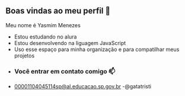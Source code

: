 ## Boas vindas ao meu perfil 🥰

Meu nome é Yasmim Menezes

- Estou estudando no alura
- Estou desenvolvendo na liguagem JavaScript
- Uso esse espaço para minha organização e para compatilhar meus projetos 
- 
  ### Você entrar em contato comigo 📫  
-  00001104045114sp@al.educacao.sp.gov.br
-@gatatristi
